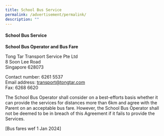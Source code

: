 ```yaml
---
title: School Bus Service
permalink: /advertisement/permalink/
description: ""
---
```

#### School Bus Service

**School Bus Operator and Bus Fare**

Tong Tar Transport Service Pte Ltd<br>
8 Soon Lee Road<br>
Singapore 628073

Contact number: 6261 5537<br>
Email address: [transport@tongtar.com](mailto:transport@tongtar.com)<br>
Fax: 6268 6620

The School Bus Operator shall consider on a best-efforts basis whether it can provide the services for distances more than 6km and agree with the Parent on an acceptable bus fare. However, the School Bus Operator shall not be deemed to be in breach of this Agreement if it fails to provide the Services.

[Bus fares wef 1 Jan 2024]